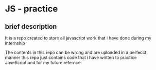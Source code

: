 # JS - practice #

## brief description ##
It is a repo created to store all javascript work that I have done during my internship

The contents in this repo can be wrong and are uploaded in a perfecct manner
this repo just contains code that i have written to practice JaveScript and for my future refernce
